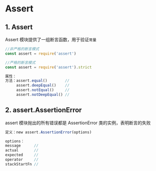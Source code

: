 # Assert

## 1. Assert

Assert 模块提供了一组断言函数，用于验证`常量`

```javascript
//非严格的断言模式
const assert = require('assert')

//严格的断言模式
const assert = require('assert').strict
```

```javascript
属性：
方法：assert.equal()        //
     assert.deepEqual()    //
     assert.notEqual()     //
     assert.notDeepEqual() //
```

## 2. assert.AssertionError

assert 模块抛出的所有错误都是 AssertionError 类的实例，表明断言的失败

```javascript
定义：new assert.AssertionError(options)

options：
message      //
actual       //
expected     //
operator     //
stackStartFn //
```
